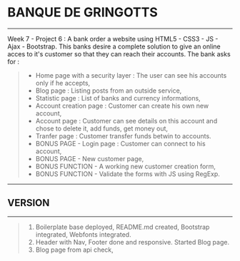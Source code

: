 # BANQUE DE GRINGOTTS
-----
Week 7 - Project 6 : A bank order a website using HTML5 - CSS3 - JS - Ajax - Bootstrap. This banks desire a complete solution to give an online acces to it's customer so that they can reach their accounts. The bank asks for :
> - Home page with a security layer : The user can see his accounts only if he accepts,
> - Blog page : Listing posts from an outside service,
> - Statistic page : List of banks and currency informations,
> - Account creation page : Customer can create his own new account,
> - Account page : Customer can see details on this account and chose to delete it, add funds, get money out,
> - Tranfer page : Customer transfer funds betwin to accounts.
> - BONUS PAGE - Login page : Customer can connect to his account,
> - BONUS PAGE - New customer page,
> - BONUS FUNCTION - A working new customer creation form,
> - BONUS FUNCTION - Validate the forms with JS using RegExp.
-----

## VERSION
-----
> 1. Boilerplate base deployed, README.md created, Bootstrap integrated, Webfonts integrated.
> 2. Header with Nav, Footer done and responsive. Started Blog page.
> 3. Blog page from api check,
